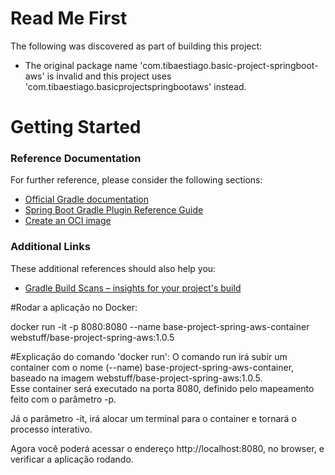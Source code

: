 # Read Me First
The following was discovered as part of building this project:

* The original package name 'com.tibaestiago.basic-project-springboot-aws' is invalid and this project uses 'com.tibaestiago.basicprojectspringbootaws' instead.

# Getting Started

### Reference Documentation
For further reference, please consider the following sections:

* [Official Gradle documentation](https://docs.gradle.org)
* [Spring Boot Gradle Plugin Reference Guide](https://docs.spring.io/spring-boot/docs/2.5.1/gradle-plugin/reference/html/)
* [Create an OCI image](https://docs.spring.io/spring-boot/docs/2.5.1/gradle-plugin/reference/html/#build-image)

### Additional Links
These additional references should also help you:

* [Gradle Build Scans – insights for your project's build](https://scans.gradle.com#gradle)



#Rodar a aplicação no Docker:

docker run -it -p 8080:8080 --name base-project-spring-aws-container webstuff/base-project-spring-aws:1.0.5

#Explicação do comando 'docker run':
   O comando run irá subir um container com o nome (--name) base-project-spring-aws-container, 
baseado na imagem webstuff/base-project-spring-aws:1.0.5.  
   Esse container será executado na porta 8080, definido pelo mapeamento feito com o parâmetro -p.

Já o parâmetro -it, irá alocar um terminal para o container e tornará o processo interativo.

Agora você poderá acessar o endereço http://localhost:8080, 
no browser, e verificar a aplicação rodando. 